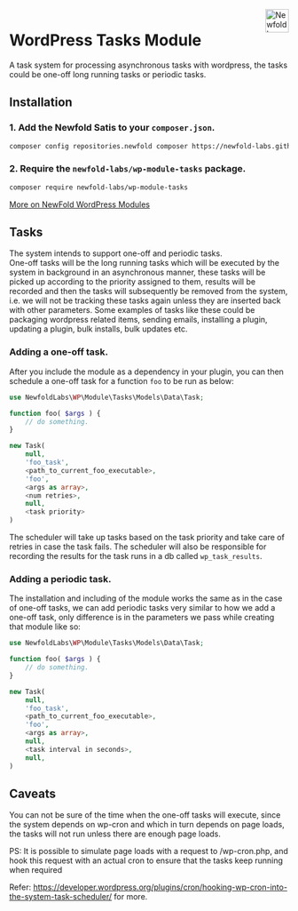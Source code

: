 <a href="https://newfold.com/" target="_blank">
    <img src="https://newfold.com/content/experience-fragments/newfold/site-header/master/_jcr_content/root/header/logo.coreimg.svg/1621395071423/newfold-digital.svg" alt="Newfold Logo" title="Newfold Digital" align="right" 
height="42" />
</a>

# WordPress Tasks Module
A task system for processing asynchronous tasks with wordpress, the tasks could be one-off long running tasks or periodic tasks.


## Installation

### 1. Add the Newfold Satis to your `composer.json`.

 ```bash
 composer config repositories.newfold composer https://newfold-labs.github.io/satis
 ```

### 2. Require the `newfold-labs/wp-module-tasks` package.

 ```bash
 composer require newfold-labs/wp-module-tasks
 ```

[More on NewFold WordPress Modules](https://github.com/newfold-labs/wp-module-loader)

## Tasks

The system intends to support one-off and periodic tasks.
<br />
One-off tasks will be the long running tasks which will be executed by the system in background in an asynchronous manner, these tasks will be picked up according to the priority assigned to them, results will be recorded and then the tasks will subsequently be removed from the system, i.e. we will not be tracking these tasks again unless they are inserted back with other parameters. Some examples of tasks like these could be packaging wordpress related items, sending emails, installing a plugin, updating a plugin, bulk installs, bulk updates etc.

### Adding a one-off task.

After you include the module as a dependency in your plugin, you can then schedule a one-off task for a function `foo` to be run as below:

```php
use NewfoldLabs\WP\Module\Tasks\Models\Data\Task;

function foo( $args ) {
    // do something.
}

new Task(
    null,
    'foo_task',
    <path_to_current_foo_executable>,
    'foo',
    <args as array>,
    <num retries>,
    null,
    <task priority>
)

```

The scheduler will take up tasks based on the task priority and take care of retries in case the task fails. The scheduler will also be responsible for recording the results for the task runs in a db called `wp_task_results`.

### Adding a periodic task.

The installation and including of the module works the same as in the case of one-off tasks, we can add periodic tasks very similar to how we add a one-off task, only difference is in the parameters we pass while creating that module like so:

```php
use NewfoldLabs\WP\Module\Tasks\Models\Data\Task;

function foo( $args ) {
    // do something.
}

new Task(
    null,
    'foo_task',
    <path_to_current_foo_executable>,
    'foo',
    <args as array>,
    null,
    <task interval in seconds>,
    null,
)

```

## Caveats
You can not be sure of the time when the one-off tasks will execute, since the system depends on wp-cron and which in turn depends on page loads, the tasks will not run unless there are enough page loads.



PS: It is possible to simulate page loads with a request to <site>/wp-cron.php, and hook this request with an actual cron to ensure that the tasks keep running when required

Refer: https://developer.wordpress.org/plugins/cron/hooking-wp-cron-into-the-system-task-scheduler/ for more.
